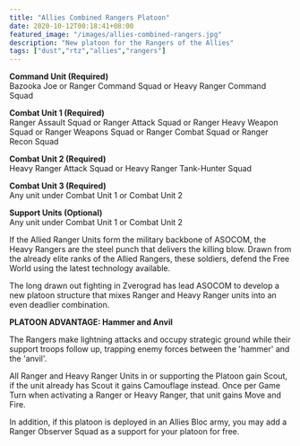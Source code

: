```yaml
---
title: "Allies Combined Rangers Platoon"
date: 2020-10-12T00:18:41+08:00
featured_image: "/images/allies-combined-rangers.jpg"
description: "New platoon for the Rangers of the Allies"
tags: ["dust","rtz","allies","rangers"]
---
```


**Command Unit (Required)**  
Bazooka Joe or Ranger Command Squad or Heavy Ranger Command Squad

**Combat Unit 1 (Required)**  
Ranger Assault Squad or Ranger Attack Squad or Ranger Heavy Weapon Squad or Ranger Weapons Squad or Ranger Combat Squad or Ranger Recon Squad

**Combat Unit 2 (Required)**  
Heavy Ranger Attack Squad or Heavy Ranger Tank-Hunter Squad

**Combat Unit 3 (Required)**  
Any unit under Combat Unit 1 or Combat Unit 2

**Support Units (Optional)**  
Any unit under Combat Unit 1 or Combat Unit 2

If the Allied Ranger Units form the military backbone of ASOCOM, the Heavy Rangers are the steel punch that delivers the killing blow. Drawn from the already elite ranks of the Allied Rangers, these soldiers, defend the Free World using the latest technology available.

The long drawn out fighting in Zverograd has lead ASOCOM to develop a new platoon structure that mixes Ranger and Heavy Ranger units into an even deadlier combination.

**PLATOON ADVANTAGE: Hammer and Anvil**

The Rangers make lightning attacks and occupy strategic ground while their support troops follow up, trapping enemy forces between the 'hammer' and the 'anvil'.

All Ranger and Heavy Ranger Units in or supporting the Platoon gain Scout, if the unit already has Scout it gains Camouflage instead. Once per Game Turn when activating a Ranger or Heavy Ranger, that unit gains Move and Fire.

In addition, if this platoon is deployed in an Allies Bloc army, you may add a Ranger Observer Squad as a support for your platoon for free.
